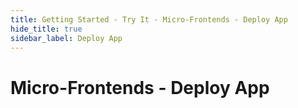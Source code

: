 ```yaml
---
title: Getting Started - Try It - Micro-Frontends - Deploy App
hide_title: true
sidebar_label: Deploy App
---
```


# Micro-Frontends - Deploy App
